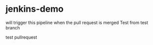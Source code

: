 # jenkins-demo
will trigger this pipeline when the pull request is merged
Test from test branch

test
pullrequest

